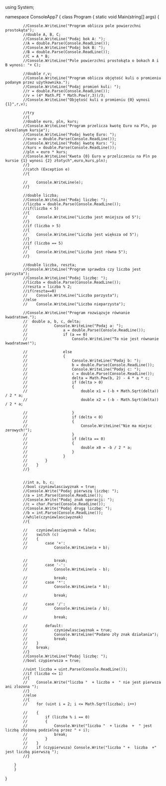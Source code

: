 using System;

namespace ConsoleApp7
{
    class Program
    {
        static void Main(string[] args)
        {

            //Console.WriteLine("Program oblicza pole powierzchni prostokąta");
            //double A, B, C;
            //Console.WriteLine("Podaj bok A: ");
            //A = double.Parse(Console.ReadLine());
            //Console.WriteLine("Podaj bok B: ");
            //B = double.Parse(Console.ReadLine());
            //C = A * B;
            //Console.WriteLine("Pole powierzchni prostokąta o bokach A i B wynosi: "+ C);

            //double r,v;
            //Console.WriteLine("Program oblicza objętość kuli o promieniu podanym przez użytkownika.");
            //Console.WriteLine("Podaj promień kuli: ");
            //r = double.Parse(Console.ReadLine());
            //v = (4* Math.PI * Math.Pow(r,3))/3;
            //Console.WriteLine("Objętość kuli o promieniu {0} wynosi {1}",r,v);

            //try
            //{
            //double euro, pln, kurs;
            //Console.WriteLine("Program przelicza kwotę Euro na Pln, po określonym kursie");
            //Console.WriteLine("Podaj kwotę Euro: ");
            //euro = double.Parse(Console.ReadLine());
            //Console.WriteLine("Podaj kwotę Kurs: ");
            //kurs = double.Parse(Console.ReadLine());
            //pln = euro * kurs;
            //Console.WriteLine("Kwota {0} Euro w przeliczeniu na Pln po kursie {1} wynosi {2} złotych",euro,kurs,pln);
            //}
            //catch (Exception e)
            //{

            //    Console.WriteLine(e);
            //}

            //double liczba;
            //Console.WriteLine("Podaj liczbę: ");
            //liczba = double.Parse(Console.ReadLine());
            //if(liczba < 5)
            //{
            //    Console.WriteLine("Liczba jest mniejsza od 5");
            //}
            //if (liczba > 5)
            //{
            //    Console.WriteLine("Liczba jest większa od 5");
            //}
            //if (liczba == 5)
            //{
            //    Console.WriteLine("Liczba jest równa 5");
            //}

            //double liczba, reszta;
            //Console.WriteLine("Program sprawdza czy liczba jest parzysta");
            //Console.WriteLine("Podaj liczbę: ");
            //liczba = double.Parse(Console.ReadLine());
            //reszta = liczba % 2;
            //if(reszta==0)
            //    Console.WriteLine("Liczba parzysta");
            //else
            //    Console.WriteLine("Liczba nieparzysta");

            //Console.WriteLine("Program rozwiązuje równanie kwadratowe.");
            //  double a, b, c, delta;
            //            Console.WriteLine("Podaj a: ");
            //                a = double.Parse(Console.ReadLine());
            //                if (a == 0)
            //                    Console.WriteLine("To nie jest równanie kwadratowe!");

            //                else
            //                {
            //                    Console.WriteLine("Podaj b: ");
            //                    b = double.Parse(Console.ReadLine());
            //                    Console.WriteLine("Podaj c: ");
            //                    c = double.Parse(Console.ReadLine());
            //                    delta = Math.Pow(b, 2) - 4 * a * c;
            //                    if (delta > 0)
            //                    {
            //                        double x1 = (-b + Math.Sqrt(delta)) / 2 * a;
            //                        double x2 = (-b - Math.Sqrt(delta)) / 2 * a;

            //                    }
            //                    if (delta < 0)
            //                    {
            //                        Console.WriteLine("Nie ma miejsc zerowych!");
            //                    }
            //                    if (delta == 0)
            //                    {
            //                        double x0 = -b / 2 * a;
            //                    }
            //                }
            //        }
            //    }
            //}


            //int a, b, c;
            //bool czyniewlasciwyznak = true;
            //Console.Write("Podaj pierwszą liczbę: ");
            //a = int.Parse(Console.ReadLine());
            //Console.Write("Podaj znak operacji: ");
            //c = char.Parse(Console.ReadLine());
            //Console.Write("Podaj drugą liczbę: ");
            //b = int.Parse(Console.ReadLine());
            //while(czyniewlasciwyznak)
            //{

            //    czyniewlasciwyznak = false;
            //    switch (c)
            //    {
            //        case '+':
            //            Console.WriteLine(a + b);


            //            break;
            //        case '-':
            //            Console.WriteLine(a - b);

            //            break;
            //        case '*':
            //            Console.WriteLine(a * b);

            //            break;

            //        case '/':
            //            Console.WriteLine(a / b);

            //            break;

            //        default:
            //            czyniewlasciwyznak = true;
            //            Console.WriteLine("Podano zły znak działania");
            //            break;
            //    }
            //    break;
            //}
            //Console.WriteLine("Podaj liczbę: ");
            //bool czypierwsza = true;
            
            //uint liczba = uint.Parse(Console.ReadLine());
            //if (liczba <= 1)
            //{
            //    Console.Write("liczba "  + liczba +  " nie jest pierwsza ani zlozona ");
            //}
            //else
            //{
            //    for (uint i = 2; i <= Math.Sqrt(liczba); i++)

            //    {
            //        if (liczba % i == 0)
            //        {
            //            Console.Write("liczba "  + liczba  +  " jest liczbą złożoną podzielną przez " + i);
            //            break;
            //        }
            //    }
            //    if (czypierwsza) Console.Write("liczba " +  liczba  +" jest liczbą pierwszą ");
            //}    

        }
        }
   }
